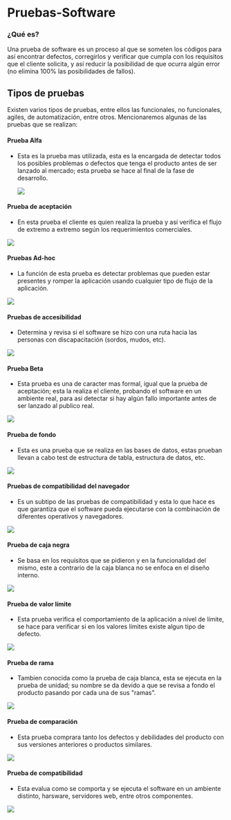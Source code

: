 # Pruebas-Software

### ¿Qué es?

Una prueba de software es un proceso al que se someten los códigos para así encontrar defectos, corregirlos y verificar que cumpla con los requisitos que el cliente solicita, y así reducir la posibilidad de que ocurra algún error (no elimina 100% las posibilidades de fallos).

## Tipos de pruebas
Existen varios tipos de pruebas, entre ellos las funcionales, no funcionales, agiles, de automatización, entre otros. Mencionaremos algunas de las pruebas que se realizan:

 #### Prueba Alfa
   * Esta es la prueba mas utilizada, esta es la encargada de detectar todos los posibles problemas o defectos que tenga el              producto antes de ser lanzado al mercado; esta prueba se hace al final de la fase de desarrollo.

        ![](https://c8.alamy.com/compes/2ap8a9d/icono-de-concepto-de-prueba-alfa-incentificar-errores-antes-de-liberar-la-ilustracion-de-linea-fina-proceso-de-prueba-de-software-indicar-problemas-y-problemas-vector-2ap8a9d.jpg)

#### Prueba de aceptación
   * En esta prueba el cliente es quien realiza la prueba y así verifica el flujo de extremo a extremo según los requerimientos        comerciales.

![](https://www.nimblework.com/wp-content/uploads/2022/12/software-testing.jpg)

#### Pruebas Ad-hoc
   * La función de esta prueba es detectar problemas que pueden estar presentes y romper la aplicación usando cualquier tipo de        flujo de la aplicación.

![](https://www.ayscom.com/wordpress/wp-content/uploads/2018/10/medidasadhoc.jpg)

#### Pruebas de accesibilidad
   * Determina y revisa si el software se hizo con una ruta hacia las personas con discapacitación (sordos, mudos, etc).

![](https://qalified.com/wp-content/uploads/2021/12/diseno-y-desarrollo-de-webs-accesibles-accesibilidad-web.png)

#### Prueba Beta
   * Esta prueba es una de caracter mas formal, igual que la prueba de aceptación; esta la realiza el cliente, probando el            software en un ambiente real, para asi detectar si hay algún fallo importante antes de ser lanzado al publico real.
 
![](https://thumbs.dreamstime.com/b/ejemplo-de-prueba-beta-del-vector-concepto-hombres-negocios-min-sculos-con-los-dispositivos-digitales-que-prueban-software-la-148794431.jpg)

#### Prueba de fondo
   * Esta es una prueba que se realiza en las bases de datos, estas prueban llevan a cabo test de estructura de tabla, estructura      de datos, etc.

![](https://thumbs.dreamstime.com/b/pruebas-de-software-con-ilustraciones-vectoriales-dibujos-animados-computadoras-escritorio-aisladas-banner-prueba-computadora-y-211928526.jpg)

#### Pruebas de compatibilidad del navegador
   * Es un subtipo de las pruebas de compatibilidad y esta lo que hace es que garantiza que el software pueda ejecutarse con la        combinación de diferentes operativos y navegadores.

![](https://comparium.app/images/upload/articles/testing_checklist/testing-compatibility.png)

#### Prueba de caja negra
   * Se basa en los requisitos que se pidieron y en la funcionalidad del mismo, este a contrario de la caja blanca no se enfoca        en el diseño interno.

![](https://4.bp.blogspot.com/-V_13eBC1IEM/Uge4Z3rrr4I/AAAAAAAAAKI/TsEp5Br537k/s1600/CajaNegra.png)

#### Prueba de valor límite
   * Esta prueba verifica el comportamiento de la aplicación a nivel de límite, se hace para verificar si en los valores límites      existe algun tipo de defecto.

![](https://www.proydesa.org/portal/images/barriers.jpg)

#### Prueba de rama
   * Tambien conocida como la prueba de caja blanca, esta se ejecuta en la prueba de unidad; su nombre se da devido a que se          revisa a fondo el producto pasando por cada una de sus "ramas".

![](https://3.bp.blogspot.com/-ije1wguyYfo/UWjZcE_0bLI/AAAAAAAABfU/51livGv3mBY/s1600/caja+blanca.jpg)

#### Prueba de comparación
   * Esta prueba comprara tanto los defectos y debilidades del producto con sus versiones anteriores o productos similares.

![](https://static.vecteezy.com/system/resources/previews/005/648/540/non_2x/comparison-testing-concept-icon-finding-differences-idea-thin-line-illustration-software-testing-process-indicating-issues-and-problems-isolated-outline-drawing-editable-stroke-vector.jpg)

#### Prueba de compatibilidad
   * Esta evalua como se comporta y se ejecuta el software en un ambiente distinto, harsware, servidores web, entre otros componentes.

![](https://comparium.app/images/upload/articles/testing-tools/blog-article10-best-cross-browser-testing-tools.png)


